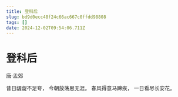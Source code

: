 ```yaml
---
title: 登科后
slug: bd9d0ecc48f24c66ac667c0ffdd98808
tags: []
date: 2024-12-02T09:54:06.711Z
---
```


# 登科后

唐·孟郊

昔日龌龊不足夸，
今朝放荡思无涯。
春风得意马蹄疾，
一日看尽长安花。
